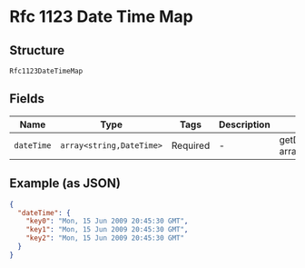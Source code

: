 
# Rfc 1123 Date Time Map

## Structure

`Rfc1123DateTimeMap`

## Fields

| Name | Type | Tags | Description | Getter | Setter |
|  --- | --- | --- | --- | --- | --- |
| `dateTime` | `array<string,DateTime>` | Required | - | getDateTime(): array | setDateTime(array dateTime): void |

## Example (as JSON)

```json
{
  "dateTime": {
    "key0": "Mon, 15 Jun 2009 20:45:30 GMT",
    "key1": "Mon, 15 Jun 2009 20:45:30 GMT",
    "key2": "Mon, 15 Jun 2009 20:45:30 GMT"
  }
}
```

